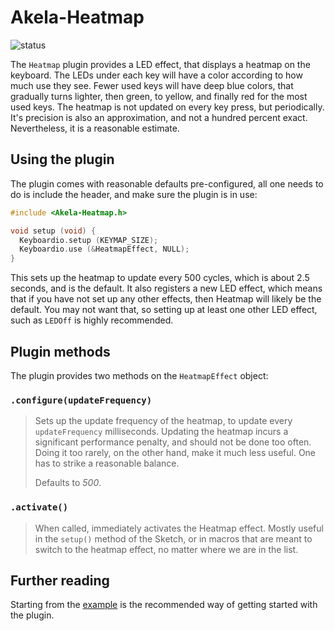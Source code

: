 # Akela-Heatmap

![status][st:experimental]

 [st:stable]: https://img.shields.io/badge/stable-✔-black.png?style=flat&colorA=44cc11&colorB=494e52
 [st:broken]: https://img.shields.io/badge/broken-X-black.png?style=flat&colorA=e05d44&colorB=494e52
 [st:experimental]: https://img.shields.io/badge/experimental----black.png?style=flat&colorA=dfb317&colorB=494e52

The `Heatmap` plugin provides a LED effect, that displays a heatmap on the
keyboard. The LEDs under each key will have a color according to how much use
they see. Fewer used keys will have deep blue colors, that gradually turns
lighter, then green, to yellow, and finally red for the most used keys. The
heatmap is not updated on every key press, but periodically. It's precision is
also an approximation, and not a hundred percent exact. Nevertheless, it is a
reasonable estimate.

## Using the plugin

The plugin comes with reasonable defaults pre-configured, all one needs to do is
include the header, and make sure the plugin is in use:

```c++
#include <Akela-Heatmap.h>

void setup (void) {
  Keyboardio.setup (KEYMAP_SIZE);
  Keyboardio.use (&HeatmapEffect, NULL);
}
```

This sets up the heatmap to update every 500 cycles, which is about 2.5 seconds,
and is the default. It also registers a new LED effect, which means that if you
have not set up any other effects, then Heatmap will likely be the default. You
may not want that, so setting up at least one other LED effect, such as `LEDOff`
is highly recommended.

## Plugin methods

The plugin provides two methods on the `HeatmapEffect` object:

### `.configure(updateFrequency)`

> Sets up the update frequency of the heatmap, to update every `updateFrequency`
> milliseconds. Updating the heatmap incurs a significant performance penalty,
> and should not be done too often. Doing it too rarely, on the other hand, make
> it much less useful. One has to strike a reasonable balance.
>
> Defaults to *500*.

### `.activate()`

> When called, immediately activates the Heatmap effect. Mostly useful in the
> `setup()` method of the Sketch, or in macros that are meant to switch to the
> heatmap effect, no matter where we are in the list.

## Further reading

Starting from the [example][plugin:example] is the recommended way of getting
started with the plugin.

 [plugin:example]: https://github.com/keyboardio/Akela-Heatmap/blob/master/examples/Heatmap/Heatmap.ino
